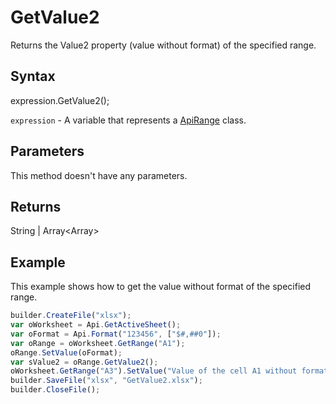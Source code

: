 # GetValue2

Returns the Value2 property (value without format) of the specified range.

## Syntax

expression.GetValue2();

`expression` - A variable that represents a [ApiRange](../ApiRange.md) class.

## Parameters

This method doesn't have any parameters.

## Returns

String &#124; Array<Array<String>>

## Example

This example shows how to get the value without format of the specified range.

```javascript
builder.CreateFile("xlsx");
var oWorksheet = Api.GetActiveSheet();
var oFormat = Api.Format("123456", ["$#,##0"]);
var oRange = oWorksheet.GetRange("A1");
oRange.SetValue(oFormat);
var sValue2 = oRange.GetValue2();
oWorksheet.GetRange("A3").SetValue("Value of the cell A1 without format: " + sValue2);
builder.SaveFile("xlsx", "GetValue2.xlsx");
builder.CloseFile();
```